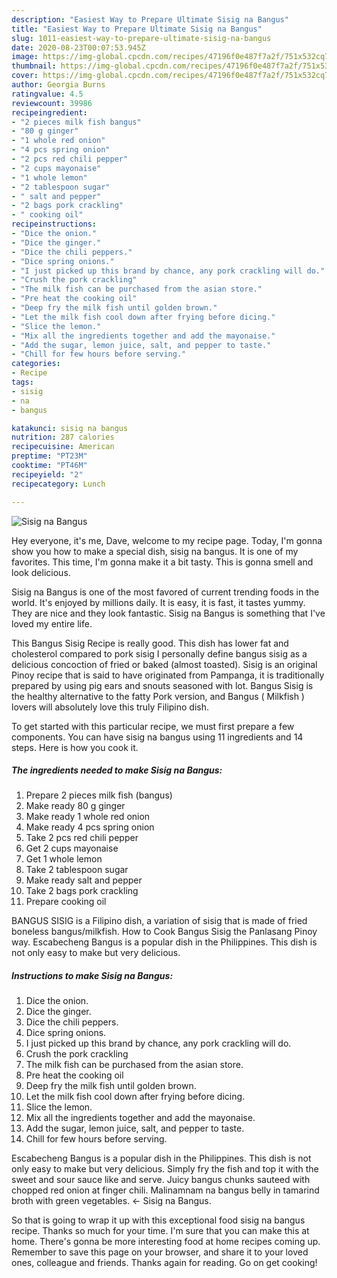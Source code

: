 ```yaml
---
description: "Easiest Way to Prepare Ultimate Sisig na Bangus"
title: "Easiest Way to Prepare Ultimate Sisig na Bangus"
slug: 1011-easiest-way-to-prepare-ultimate-sisig-na-bangus
date: 2020-08-23T00:07:53.945Z
image: https://img-global.cpcdn.com/recipes/47196f0e487f7a2f/751x532cq70/sisig-na-bangus-recipe-main-photo.jpg
thumbnail: https://img-global.cpcdn.com/recipes/47196f0e487f7a2f/751x532cq70/sisig-na-bangus-recipe-main-photo.jpg
cover: https://img-global.cpcdn.com/recipes/47196f0e487f7a2f/751x532cq70/sisig-na-bangus-recipe-main-photo.jpg
author: Georgia Burns
ratingvalue: 4.5
reviewcount: 39986
recipeingredient:
- "2 pieces milk fish bangus"
- "80 g ginger"
- "1 whole red onion"
- "4 pcs spring onion"
- "2 pcs red chili pepper"
- "2 cups mayonaise"
- "1 whole lemon"
- "2 tablespoon sugar"
- " salt and pepper"
- "2 bags pork crackling"
- " cooking oil"
recipeinstructions:
- "Dice the onion."
- "Dice the ginger."
- "Dice the chili peppers."
- "Dice spring onions."
- "I just picked up this brand by chance, any pork crackling will do."
- "Crush the pork crackling"
- "The milk fish can be purchased from the asian store."
- "Pre heat the cooking oil"
- "Deep fry the milk fish until golden brown."
- "Let the milk fish cool down after frying before dicing."
- "Slice the lemon."
- "Mix all the ingredients together and add the mayonaise."
- "Add the sugar, lemon juice, salt, and pepper to taste."
- "Chill for few hours before serving."
categories:
- Recipe
tags:
- sisig
- na
- bangus

katakunci: sisig na bangus 
nutrition: 287 calories
recipecuisine: American
preptime: "PT23M"
cooktime: "PT46M"
recipeyield: "2"
recipecategory: Lunch

---
```



![Sisig na Bangus](https://img-global.cpcdn.com/recipes/47196f0e487f7a2f/751x532cq70/sisig-na-bangus-recipe-main-photo.jpg)

Hey everyone, it's me, Dave, welcome to my recipe page. Today, I'm gonna show you how to make a special dish, sisig na bangus. It is one of my favorites. This time, I'm gonna make it a bit tasty. This is gonna smell and look delicious.

Sisig na Bangus is one of the most favored of current trending foods in the world. It's enjoyed by millions daily. It is easy, it is fast, it tastes yummy. They are nice and they look fantastic. Sisig na Bangus is something that I've loved my entire life.

This Bangus Sisig Recipe is really good. This dish has lower fat and cholesterol compared to pork sisig I personally define bangus sisig as a delicious concoction of fried or baked (almost toasted). Sisig is an original Pinoy recipe that is said to have originated from Pampanga, it is traditionally prepared by using pig ears and snouts seasoned with lot. Bangus Sisig is the healthy alternative to the fatty Pork version, and Bangus ( Milkfish ) lovers will absolutely love this truly Filipino dish.


To get started with this particular recipe, we must first prepare a few components. You can have sisig na bangus using 11 ingredients and 14 steps. Here is how you cook it.

<!--inarticleads1-->

##### The ingredients needed to make Sisig na Bangus:

1. Prepare 2 pieces milk fish (bangus)
1. Make ready 80 g ginger
1. Make ready 1 whole red onion
1. Make ready 4 pcs spring onion
1. Take 2 pcs red chili pepper
1. Get 2 cups mayonaise
1. Get 1 whole lemon
1. Take 2 tablespoon sugar
1. Make ready  salt and pepper
1. Take 2 bags pork crackling
1. Prepare  cooking oil


BANGUS SISIG is a Filipino dish, a variation of sisig that is made of fried boneless bangus/milkfish. How to Cook Bangus Sisig the Panlasang Pinoy way. Escabecheng Bangus is a popular dish in the Philippines. This dish is not only easy to make but very delicious. 

<!--inarticleads2-->

##### Instructions to make Sisig na Bangus:

1. Dice the onion.
1. Dice the ginger.
1. Dice the chili peppers.
1. Dice spring onions.
1. I just picked up this brand by chance, any pork crackling will do.
1. Crush the pork crackling
1. The milk fish can be purchased from the asian store.
1. Pre heat the cooking oil
1. Deep fry the milk fish until golden brown.
1. Let the milk fish cool down after frying before dicing.
1. Slice the lemon.
1. Mix all the ingredients together and add the mayonaise.
1. Add the sugar, lemon juice, salt, and pepper to taste.
1. Chill for few hours before serving.


Escabecheng Bangus is a popular dish in the Philippines. This dish is not only easy to make but very delicious. Simply fry the fish and top it with the sweet and sour sauce like and serve. Juicy bangus chunks sauteed with chopped red onion at finger chili. Malinamnam na bangus belly in tamarind broth with green vegetables. ← Sisig na Bangus. 

So that is going to wrap it up with this exceptional food sisig na bangus recipe. Thanks so much for your time. I'm sure that you can make this at home. There's gonna be more interesting food at home recipes coming up. Remember to save this page on your browser, and share it to your loved ones, colleague and friends. Thanks again for reading. Go on get cooking!
